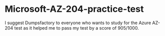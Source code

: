 # Microsoft-AZ-204-practice-test
I suggest Dumpsfactory to everyone who wants to study for the Azure AZ-204 test as it helped me to pass my test by a score of 905/1000.
